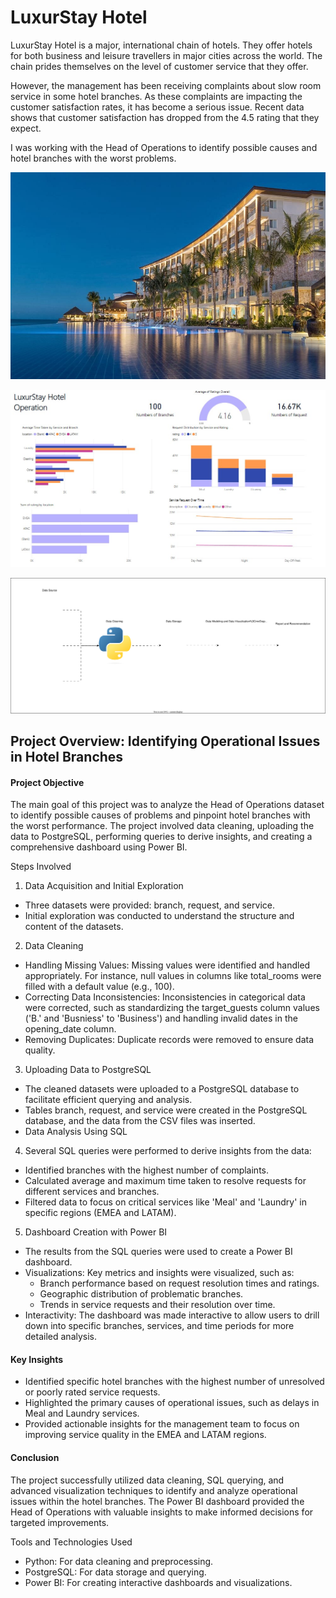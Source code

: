 # LuxurStay Hotel
LuxurStay Hotel is a major, international chain of hotels. They offer hotels for both business and leisure travellers in major cities across the world. The chain prides themselves on the level of customer service that they offer. 

However, the management has been receiving complaints about slow room service in some hotel branches. As these complaints are impacting the customer satisfaction rates, it has become a serious issue. Recent data shows that customer satisfaction has dropped from the 4.5 rating that they expect. 

I was working with the Head of Operations to identify possible causes and hotel branches with the worst problems. 

![alt](LuxurStay.jpg)

![alt](LuxurStayDashboard.jpg)

![alt](test.svg)

## Project Overview: Identifying Operational Issues in Hotel Branches
#### Project Objective
The main goal of this project was to analyze the Head of Operations dataset to identify possible causes of problems and pinpoint hotel branches with the worst performance. The project involved data cleaning, uploading the data to PostgreSQL, performing queries to derive insights, and creating a comprehensive dashboard using Power BI.

Steps Involved
1. Data Acquisition and Initial Exploration
- Three datasets were provided: branch, request, and service.
- Initial exploration was conducted to understand the structure and content of the datasets.

2. Data Cleaning
- Handling Missing Values: Missing values were identified and handled appropriately. For instance, null values in columns like total_rooms were filled with a default value (e.g., 100).
- Correcting Data Inconsistencies: Inconsistencies in categorical data were corrected, such as standardizing the target_guests column values ('B.' and 'Busniess' to 'Business') and handling invalid dates in the opening_date column.
- Removing Duplicates: Duplicate records were removed to ensure data quality.

3. Uploading Data to PostgreSQL
- The cleaned datasets were uploaded to a PostgreSQL database to facilitate efficient querying and analysis.
- Tables branch, request, and service were created in the PostgreSQL database, and the data from the CSV files was inserted.
- Data Analysis Using SQL

4. Several SQL queries were performed to derive insights from the data:
- Identified branches with the highest number of complaints.
- Calculated average and maximum time taken to resolve requests for different services and branches.
- Filtered data to focus on critical services like 'Meal' and 'Laundry' in specific regions (EMEA and LATAM).

5. Dashboard Creation with Power BI
- The results from the SQL queries were used to create a Power BI dashboard.
- Visualizations: Key metrics and insights were visualized, such as:
    - Branch performance based on request resolution times and ratings.
    - Geographic distribution of problematic branches.
    - Trends in service requests and their resolution over time.
- Interactivity: The dashboard was made interactive to allow users to drill down into specific branches, services, and time periods for more detailed analysis.

#### Key Insights
- Identified specific hotel branches with the highest number of unresolved or poorly rated service requests.
- Highlighted the primary causes of operational issues, such as delays in Meal and Laundry services.
- Provided actionable insights for the management team to focus on improving service quality in the EMEA and LATAM regions.

#### Conclusion
The project successfully utilized data cleaning, SQL querying, and advanced visualization techniques to identify and analyze operational issues within the hotel branches. The Power BI dashboard provided the Head of Operations with valuable insights to make informed decisions for targeted improvements.

Tools and Technologies Used
- Python: For data cleaning and preprocessing.
- PostgreSQL: For data storage and querying.
- Power BI: For creating interactive dashboards and visualizations.









